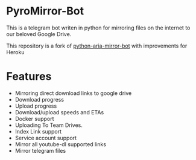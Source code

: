# PyroMirror-Bot

This is a telegram bot writen in python for mirroring files on the internet to our beloved Google Drive.

This repository is a fork of [python-aria-mirror-bot](https://github.com/lzzy12/python-aria-mirror-bot) with improvements for Heroku

# Features

- Mirroring direct download links to google drive
- Download progress
- Upload progress
- Download/upload speeds and ETAs
- Docker support
- Uploading To Team Drives.
- Index Link support
- Service account support
- Mirror all youtube-dl supported links
- Mirror telegram files
